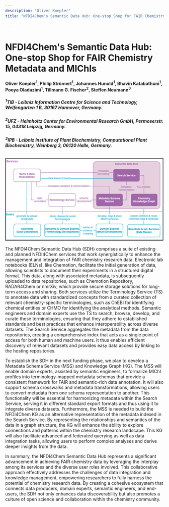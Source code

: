```yaml
---
description: "Oliver Koepler"
title: "NFDI4Chem's Semantic Data Hub: One-stop Shop for FAIR Chemistry Metadata and MIChIs"

---
```


# NFDI4Chem's Semantic Data Hub: One-stop Shop for FAIR Chemistry Metadata and MIChIs

#### Oliver Koepler<sup>1</sup>, Philip Strömert<sup>1</sup>, Johannes Hunold<sup>1</sup>, Bhavin Katabathuni<sup>1</sup>, Pooya Oladazimi<sup>1</sup>, Tillmann G. Fischer<sup>2</sup>, Steffen Neumann<sup>3</sup>

#####  <sup>1</sup>TIB - Leibniz Information Centre for Science and Technology, Welfengarten 1 B, 30167 Hannover, Germany.
#####  <sup>2</sup>UFZ - Helmholtz Center for Environmental Research GmbH, Permoserstr. 15, 04318 Leipzig, Germany.
##### <sup>3</sup>IPB - Leibniz Institute of Plant Biochemistry, Computational Plant Biochemistry, Weinberg 3, 06120 Halle, Germany.


###### 

![Figure](/img/oliver.png)


The NFDI4Chem Semantic Data Hub (SDH) comprises a suite of existing and planned NFDI4Chem services that work synergistically to enhance the management and integration of FAIR chemistry research data. Electronic lab notebooks (ELNs), like Chemotion, facilitate the initial generation of data, allowing scientists to document their experiments in a structured digital format. This data, along with associated metadata, is subsequently uploaded to data repositories, such as Chemotion Repository, RADAR4Chem or nmrXiv, which provide secure storage solutions for long-term access and sharing. Both services utilize the Terminology Service (TS) to annotate data with standardized concepts from a curated collection of relevant chemistry-specific terminologies, such as ChEBI for identifying chemical entities or CHMO for identifying the analytical methods. Semantic engineers and domain experts use the TS to search, browse, develop, and curate these terminologies, ensuring that they adhere to established standards and best practices that enhance interoperability across diverse datasets. The Search Service aggregates the metadata from the data repositories, creating a comprehensive index that acts as a single point of access for both human and machine users. It thus enables efficient discovery of relevant datasets and provides easy data access by linking to the hosting repositories.

To establish the SDH in the next funding phase, we plan to develop a Metadata Schema Service (MSS) and Knowledge Graph (KG). The MSS will enable domain experts, assisted by semantic engineers, to formalize MIChI profiles into terminology-mapped metadata schemas that provide a consistent framework for FAIR and semantic-rich data annotation. It will also support schema crosswalks and metadata transformations, allowing users to convert metadata from one schema representation to another. This functionality will be essential for harmonizing metadata within the Search Service, serving it in different standard export formats and thus using it to integrate diverse datasets. Furthermore, the MSS is needed to build the NFDI4Chem KG as an alternative representation of the metadata indexed in the Search Service. By representing the relationships and semantics of the data in a graph structure, the KG will enhance the ability to explore connections and patterns within the chemistry research landscape. This KG will also facilitate advanced and federated querying as well as data integration tasks, allowing users to perform complex analyses and derive deeper insights from the data. 

In summary, the NFDI4Chem Semantic Data Hub represents a significant advancement in achieving FAIR chemistry data by leveraging the interplay among its services and the diverse user roles involved. This collaborative approach effectively addresses the challenges of data integration and knowledge management, empowering researchers to fully harness the potential of chemistry research data. By creating a cohesive ecosystem that connects data producers, domain experts, semantic engineers, and end-users, the SDH not only enhances data discoverability but also promotes a culture of open science and collaboration within the chemistry community.

